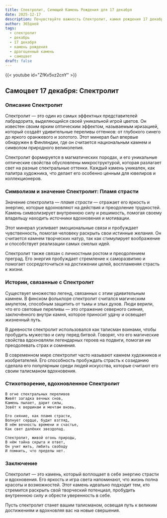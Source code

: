 ```yaml
---
title: Спектролит, Сияющий Камень Рождения для 17 декабря
date: 2025-12-17
description: Почувствуйте важность Спектролит, камня рождения 17 декабря, который символизирует Пламя страсти. Пусть его красота и значение осветят ваш день.
author: 365дней
tags:
  - спектролит
  - декабрь
  - 17 декабря
  - камень рождения
  - драгоценный камень
  - самоцвет
draft: false
---
```


{{< youtube id="ZfKv5vz2cnY" >}}

## Самоцвет 17 декабря: Спектролит

### Описание Спектролит

Спектролит — это один из самых эффектных представителей лабрадорита, выделяющийся своей уникальной игрой цветов. Он известен своим ярким оптическим эффектом, называемым иризацией, который создаёт удивительные переливы оттенков: от глубокого синего до яркого оранжевого и золотого. Этот минерал был впервые обнаружен в Финляндии, где он считается национальным камнем и символом природного великолепия.

Спектролит формируется в магматических породах, и его уникальные оптические свойства обусловлены микроструктурой, которая разлагает свет на разные спектральные оттенки. Каждый камень уникален, как палитра художника, что делает его особенно ценным для ювелиров и коллекционеров.

### Символизм и значение Спектролит: Пламя страсти

Значение спектролита — _пламя страсти_ — отражает его яркость и энергию, которые вдохновляют на действия и преодоление трудностей. Камень символизирует внутреннюю силу и решимость, помогая своему владельцу находить источники вдохновения и мотивации.

Этот минерал усиливает эмоциональные связи и пробуждает чувственность, помогая человеку раскрыть свои истинные желания. Он считается камнем творческих натур, так как стимулирует воображение и способствует реализации самых смелых идей.

Спектролит также связан с личностным ростом и преодолением преград. Его энергия пробуждает стремление к саморазвитию и помогает сосредоточиться на достижении целей, воспламеняя страсть к жизни.

### Истории, связанные с Спектролит

Существует множество легенд, связанных с этим удивительным камнем. В финском фольклоре спектролит считался магическим амулетом, способным защитить от тьмы и злых духов. Люди верили, что его световые переливы — это отражение северного сияния, заключённого внутри камня, которое приносит удачу и освещает жизненный путь.

В древности спектролит использовался как талисман воинами, чтобы пробудить мужество и силу перед битвой. Говорят, что его магические свойства вдохновляли легендарных героев на подвиги, помогая им преодолевать страх и сомнения.

В современном мире спектролит часто называют камнем художников и изобретателей. Его способность пробуждать страсть к созиданию сделала его популярным среди людей искусства, которые считают его своим талисманом вдохновения.

### Стихотворение, вдохновленное Спектролит

```
В огне спектральных переливов  
Живёт загадка вечных снов,  
Камень пылает, дарит силы,  
Зовёт к вершинам и мечтам вновь.

Его сияние, как пламя страсти,  
Волнует сердце, будит взгляд,  
В нём вечность времени и счастье,  
Как свет далёких звездопад.

Спектролит, живой огонь природы,  
В нём тайна скрыта и ответ,  
Он учит жить, любить свободу  
И помнить, что пределы нет.
```

### Заключение

Спектролит — это камень, который воплощает в себе энергию страсти и вдохновения. Его яркость и игра света напоминают, что жизнь полна красоты и возможностей. Этот камень идеально подходит тем, кто стремится раскрыть свой творческий потенциал, пробудить внутреннюю силу и обрести уверенность в себе.

Пусть спектролит станет вашим талисманом, освещая путь к великим достижениям и вдохновляя вас на новые свершения.